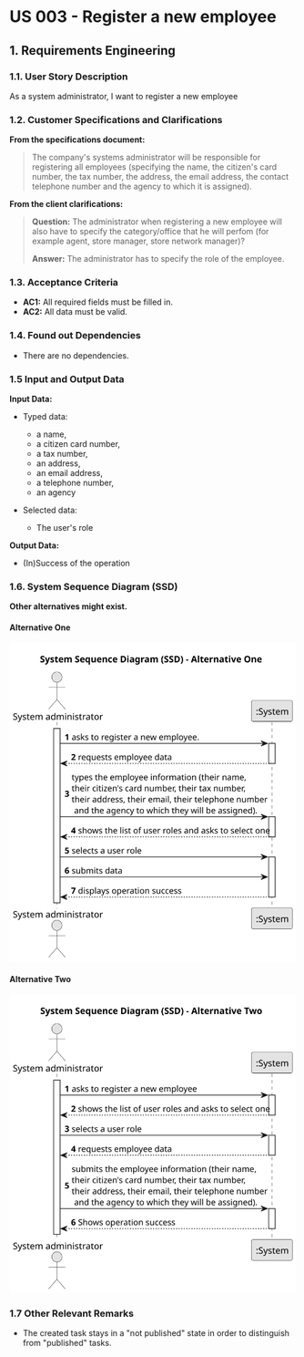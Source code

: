 # US 003 - Register a new employee

## 1. Requirements Engineering


### 1.1. User Story Description


As a system administrator, I want to register a new employee


### 1.2. Customer Specifications and Clarifications 


**From the specifications document:**

>	The company's systems administrator will be responsible for registering all employees (specifying the name, the citizen's card number, the tax number, the address, the email address, the contact telephone number and the agency to which it is assigned).


**From the client clarifications:**

>	**Question:** The administrator when registering a new employee will also have to specify the category/office that he will perfom (for example agent, store manager, store network manager)?
>  
>	**Answer:** The administrator has to specify the role of the employee.


### 1.3. Acceptance Criteria


* **AC1:** All required fields must be filled in.
* **AC2:** All data must be valid.


### 1.4. Found out Dependencies

* There are no dependencies.

### 1.5 Input and Output Data


**Input Data:**

* Typed data:
	* a name, 
	* a citizen card number, 
	* a tax number,
	* an address,
	* an email address,
	* a telephone number,
    * an agency


* Selected data:
	* The user's role


**Output Data:**

* (In)Success of the operation

### 1.6. System Sequence Diagram (SSD)

**Other alternatives might exist.**

#### Alternative One

![System Sequence Diagram - Alternative One](svg/us003-system-sequence-diagram-alternative-one.svg)

#### Alternative Two

![System Sequence Diagram - Alternative Two](svg/us003-system-sequence-diagram-alternative-two.svg)

### 1.7 Other Relevant Remarks

* The created task stays in a "not published" state in order to distinguish from "published" tasks.